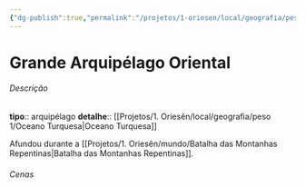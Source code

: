 ```yaml
---
{"dg-publish":true,"permalink":"/projetos/1-oriesen/local/geografia/peso-2/grande-arquipelago-oriental/"}
---
```



# Grande Arquipélago Oriental

###### Descrição
**tipo**:: arquipélago
**detalhe**:: [[Projetos/1. Oriesên/local/geografia/peso 1/Oceano Turquesa|Oceano Turquesa]]

Afundou durante a [[Projetos/1. Oriesên/mundo/Batalha das Montanhas Repentinas|Batalha das Montanhas Repentinas]].


###### Cenas

